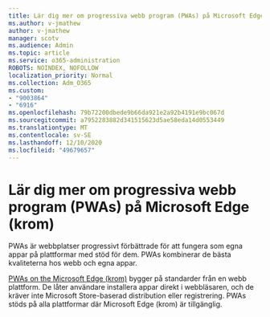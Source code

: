 ```yaml
---
title: Lär dig mer om progressiva webb program (PWAs) på Microsoft Edge (krom)
ms.author: v-jmathew
author: v-jmathew
manager: scotv
ms.audience: Admin
ms.topic: article
ms.service: o365-administration
ROBOTS: NOINDEX, NOFOLLOW
localization_priority: Normal
ms.collection: Adm_O365
ms.custom:
- "9003864"
- "6916"
ms.openlocfilehash: 79b72200dbede9b66da921e2a92b4191e9bc067d
ms.sourcegitcommit: a7952283882d341515623d5ae58eda14d0553449
ms.translationtype: MT
ms.contentlocale: sv-SE
ms.lasthandoff: 12/10/2020
ms.locfileid: "49679657"
---
```

# <a name="learn-about-progressive-web-apps-pwas-on-microsoft-edge-chromium"></a>Lär dig mer om progressiva webb program (PWAs) på Microsoft Edge (krom)

PWAs är webbplatser progressivt förbättrade för att fungera som egna appar på plattformar med stöd för dem. PWAs kombinerar de bästa kvaliteterna hos webb och egna appar.

[PWAs on the Microsoft Edge (krom)](https://go.microsoft.com/fwlink/?linkid=2135193) bygger på standarder från en webb plattform. De låter användare installera appar direkt i webbläsaren, och de kräver inte Microsoft Store-baserad distribution eller registrering. PWAs stöds på alla plattformar där Microsoft Edge (krom) är tillgänglig.
